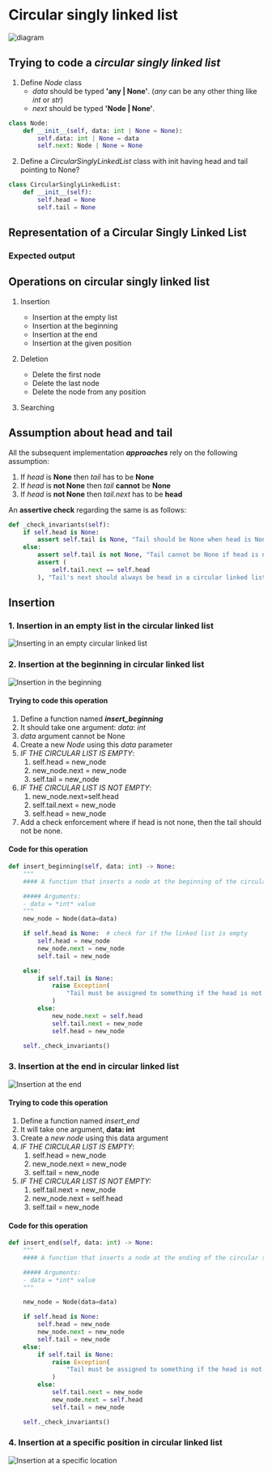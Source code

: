 # Circular singly linked list
![diagram](
    https://media.geeksforgeeks.org/wp-content/uploads/20240806145414/Node-structure-of-circular-linked-list.webp
)

## Trying to code a ***circular singly linked list***
1. Define *Node* class
    - *data* should be typed **'any | None'**. (*any* can be any other thing like *int* or *str*)
    - *next* should be typed **'Node | None'**. 

```py
class Node:
    def __init__(self, data: int | None = None):
        self.data: int | None = data
        self.next: Node | None = None
```
2. Define a *CircularSinglyLinkedList* class with init having head and tail pointing to None? 

```py
class CircularSinglyLinkedList:
    def __init__(self):
        self.head = None
        self.tail = None
```

## Representation of a Circular Singly Linked List

### Expected output

## Operations on circular singly linked list
1. Insertion
    - Insertion at the empty list
    - Insertion at the beginning
    - Insertion at the end
    - Insertion at the given position

2. Deletion
    - Delete the first node
    - Delete the last node
    - Delete the node from any position

3. Searching

## Assumption about head and tail
All the subsequent implementation ***approaches*** rely on the following assumption:

1. If *head* is **None** then *tail* has to be **None**
2. If *head* is **not None** then *tail* **cannot** be **None**
3. If *head* is **not None** then *tail.next* has to be **head**

An **assertive check** regarding the same is as follows:
```py
def _check_invariants(self):
    if self.head is None:
        assert self.tail is None, "Tail should be None when head is None"
    else:
        assert self.tail is not None, "Tail cannot be None if head is not None"
        assert (
            self.tail.next == self.head
        ), "Tail's next should always be head in a circular linked list"
```


## Insertion
### 1. Insertion in an empty list in the circular linked list

![Inserting in an empty circular linked list](https://media.geeksforgeeks.org/wp-content/uploads/20240806193408/Insertion-in-an-empty-list-in-circular-linked-list.webp)

### 2. Insertion at the beginning in circular linked list
![Insertion in the beginning](
    https://media.geeksforgeeks.org/wp-content/uploads/20240806150314/Insertion-at-the-beginning-of-circular-linked-list.webp
)

#### Trying to code this operation
1. Define a function named ***insert_beginning***
2. It should take one argument: *data*: *int*
3. *data* argument cannot be None
4. Create a new *Node* using this *data* parameter
5. *IF THE CIRCULAR LIST IS EMPTY*:
    1. self.head = new_node
    2. new_node.next = new_node
    3. self.tail = new_node
6. *IF THE CIRCULAR LIST IS NOT EMPTY*:
    1. new_node.next=self.head
    2. self.tail.next = new_node
    3. self.head = new_node
7. Add a check enforcement where if head is not none, then the tail should not be none.

#### Code for this operation
```py
def insert_beginning(self, data: int) -> None:
    """
    #### A function that inserts a node at the beginning of the circular singly linked list

    ##### Arguments:
    - data = *int* value
    """
    new_node = Node(data=data)

    if self.head is None:  # check for if the linked list is empty
        self.head = new_node
        new_node.next = new_node
        self.tail = new_node

    else:
        if self.tail is None:
            raise Exception(
                "Tail must be assigned to something if the head is not None"
            )
        else:
            new_node.next = self.head
            self.tail.next = new_node
            self.head = new_node

    self._check_invariants()
```

### 3. Insertion at the end in circular linked list

![Insertion at the end](
    https://media.geeksforgeeks.org/wp-content/uploads/20240806150353/Insertion-at-the-end-of-circular-linked-list.webp
)

#### Trying to code this operation
1. Define a function named *insert_end*
2. It will take one argument, **data: int**
3. Create a *new node* using this data argument
4. *IF THE CIRCULAR LIST IS EMPTY*:
    1. self.head = new_node
    2. new_node.next = new_node
    3. self.tail = new_node
5. *IF THE CIRCULAR LIST IS NOT EMPTY:*
    1. self.tail.next = new_node
    2. new_node.next = self.head
    3. self.tail = new_node

#### Code for this operation
```py
def insert_end(self, data: int) -> None:
    """
    #### A function that inserts a node at the ending of the circular singly linked list

    ##### Arguments:
    - data = *int* value
    """

    new_node = Node(data=data)

    if self.head is None:
        self.head = new_node
        new_node.next = new_node
        self.tail = new_node
    else:
        if self.tail is None:
            raise Exception(
                "Tail must be assigned to something if the head is not None"
            )
        else:
            self.tail.next = new_node
            new_node.next = self.head
            self.tail = new_node

    self._check_invariants()
```

### 4. Insertion at a specific position in circular linked list

![Insertion at a specific location](
    https://media.geeksforgeeks.org/wp-content/uploads/20240806150431/Insertion-at-specific-position-of-circular-linked-list.webp
)


